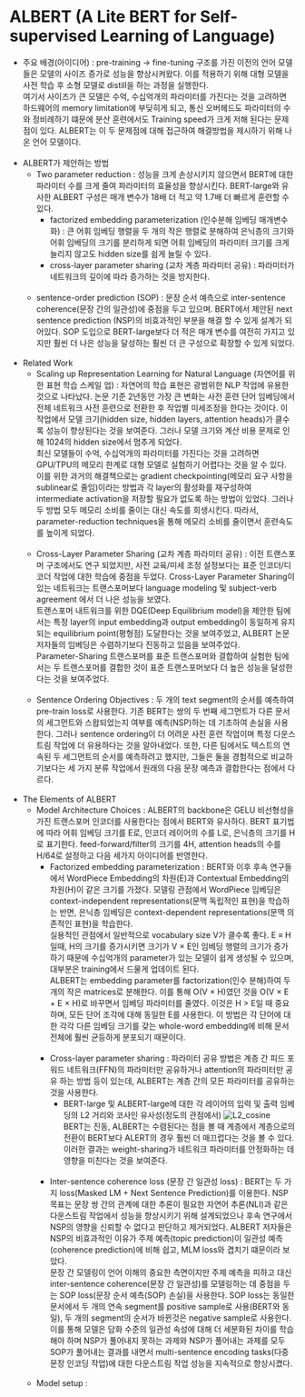 # ALBERT (A Lite BERT for Self-supervised Learning of Language)

- 주요 배경(아이디어) : pre-training → fine-tuning 구조를 가진 이전의 언어 모델들은 모델의 사이즈 증가로 성능을 향상시켜왔다. 이를 적용하기 위해 대형 모델을 사전 학습 후 소형 모델로 distill을 하는 과정을 실행한다.<br>
여기서 사이즈가 큰 모델은 수억, 수십억개의 파라미터를 가진다는 것을 고려하면 하드웨어의 memory limitation에 부딪히게 되고, 통신 오버헤드도 파라미터의 수와 정비례하기 떄문에 분산 훈련에서도 Training speed가 크게 저해 된다는 문제점이 있다.
ALBERT는 이 두 문제점에 대해 접근하여 해결방법을 제시하기 위해 나온 언어 모델이다.
<br><br>
- ALBERT가 제안하는 방법
  - Two parameter reduction : 성능을 크게 손상시키지 않으면서 BERT에 대한 파라미터 수를 크게 줄여 파라미터의 효율성을 향상시킨다. BERT-large와 유사한 ALBERT 구성은 매개 변수가 18배 더 적고 약 1.7배 더 빠르게 훈련할 수 있다.
    - factorized embedding parameterization (인수분해 임베딩 매개변수화) : 큰 어휘 임베딩 행렬을 두 개의 작은 행렬로 분해하여 은닉층의 크기와 어휘 임베딩의 크기를 분리하게 되면 어휘 임베딩의 파라미터 크기를 크게 늘리지 않고도 hidden size를 쉽게 늘릴 수 있다.
    - cross-layer parameter sharing (교차 계층 파라미터 공유) : 파라미터가 네트워크의 깊이에 따라 증가하는 것을 방지한다.
  <br><br>
  - sentence-order prediction (SOP) : 문장 순서 예측으로 inter-sentence coherence(문장 간의 일관성)에 중점을 두고 있으며. BERT에서 제안된 next sentence prediction (NSP)의 비효과적인 부분을 해결 할 수 있게 설계가 되어있다. 
  SOP 도입으로 BERT-large보다 더 적은 매개 변수를 여전히 가지고 있지만 훨씬 더 나은 성능을 달성하는 훨씬 더 큰 구성으로 확장할 수 있게 되었다.
<br><br>
- Related Work
  - Scaling up Representation Learning for Natural Language (자연어를 위한 표현 학습 스케일 업) : 자연어의 학습 표현은 광범위한 NLP 작업에 유용한 것으로 나타났다. 논문 기준 2년동안 가장 큰 변화는 사전 훈련 단어 임베딩에서 전체 네트워크 사전 훈련으로 전환한 후 작업별 미세조정을 한다는 것이다.
  이 작업에서 모델 크기(hidden size, hidden layers, attention heads)가 클수록 성능이 향상된다는 것을 보여준다. 그러나 모델 크기와 계산 비용 문제로 인해 1024의 hidden size에서 멈추게 되었다. <br>
  최신 모델들이 수억, 수십억개의 파라미터를 가진다는 것을 고려하면 GPU/TPU의 메모리 한계로 대형 모델로 실험하기 어렵다는 것을 알 수 있다. 이를 위한 과거의 해결책으로는 gradient checkpointing(메모리 요구 사항을 sublinear로 줄임)이라는 방법과 각 layer의 활성화를 재구성하여 intermediate activation을 저장할 필요가 없도록 하는 방법이 있었다.
  그러나 두 방법 모두 메모리 소비를 줄이는 대신 속도를 희생시킨다. 따라서, parameter-reduction techniques을 통해 메모리 소비를 줄이면서 훈련속도를 높이게 되었다.
  <br><br>
  - Cross-Layer Parameter Sharing (교차 계층 파라미터 공유) : 이전 트랜스포머 구조에서도 연구 되었지만, 사전 교육/미세 조정 설정보다는 표준 인코더/디코더 작업에 대한 학습에 중점을 두었다. Cross-Layer Parameter Sharing이 있는 네트워크는 트랜스포머보다 language modeling 및 subject-verb agreement 에서 더 나은 성능을 보였다.<br>
  트랜스포머 내트워크를 위한 DQE(Deep Equilibrium model)을 제안한 팀에서는 특정 layer의 input embedding과 output embedding이 동일하게 유지되는 equilibrium point(평형점) 도달한다는 것을 보여주었고, ALBERT 논문 저자들의 임베딩은 수렴하기보다 진동하고 있음을 보여주었다. <br>
  Parameter-Sharing 트랜스포머를 표준 트랜스포머와 결합하여 실험한 팀에서는 두 트랜스포머를 결합한 것이 표준 트랜스포머보다 더 높은 성능을 달성한다는 것을 보여주었다.
  <br><br>
  - Sentence Ordering Objectives : 두 개의 text segment의 순서를 예측하여 pre-train loss로 사용한다. 기존 BERT는 쌍의 두 번째 세그먼트가 다른 문서의 세그먼트와 스왑되었는지 여부를 예측(NSP)하는 데 기초하여 손실을 사용한다. 그러나 sentence ordering이 더 어려운 사전 훈련 작업이며 특정 다운스트림 작업에 더 유용하다는 것을 알아내었다.
  또한, 다른 팀에서도 텍스트의 연속된 두 세그먼트의 순서를 예측하려고 했지만, 그들은 둘을 경험적으로 비교하기보다는 세 가지 분류 작업에서 원래의 다음 문장 예측과 결합한다는 점에서 다르다.
<br><br>
- The Elements of ALBERT
  - Model Architecture Choices : ALBERT의 backbone은 GELU 비선형성을 가진 트랜스포머 인코더를 사용한다는 점에서 BERT와 유사하다. BERT 표기법에 따라 어휘 임베딩 크기를 E로, 인코더 레이어의 수를 L로, 은닉층의 크기를 H로 표기한다.  feed-forward/filter의 크기를 4H, attention heads의 수를 H/64로 설정하고 다음 세가지 아이디어를 반영한다.
    - Factorized embedding parameterization : BERT와 이후 후속 연구들에서 WordPiece Embedding의 차원(E)과 Contextual Embedding의 차원(H)이 같은 크기를 가졌다. 모델링 관점에서 WordPiece 임베딩은 context-independent representations(문맥 독립적인 표현)을 학습하는 반면, 은닉층 임베딩은 context-dependent representations(문맥 의존적인 표현)을 학습한다. <br>
    실용적인 관점에서 일반적으로 vocabulary size V가 클수록 좋다. E ≡ H일때, H의 크기를 증가시키면 크기가 V × E인 임베딩 행렬의 크기가 증가하기 때문에 수십억개의 parameter가 있는 모델이 쉽게 생성될 수 있으며, 대부분은 training에서 드물게 업데이트 된다. <br>
    ALBERT는 embedding parameter를 factorization(인수 분해)하여 두 개의 작은 matrices로 분해한다. 이를 통해 O(V × H)였던 것을 O(V × E + E × H)로 바꾸면서 임베딩 파라미터를 줄였다. 이것은 H > E일 때 중요하며,  모든 단어 조각에 대해 동일한 E를 사용한다. 이 방법은 각 단어에 대한 각각 다른 임베딩 크기를 갖는 whole-word embedding에 비해 문서 전체에 훨씬 균등하게 분포되기 때문이다.
    <br><br>
    - Cross-layer parameter sharing : 파라미터 공유 방법은 계층 간 피드 포워드 네트워크(FFN)의 파라미터만 공유하거나 attention의 파라미터만 공유 하는 방법 등이 있는데, ALBERT는 계층 간의 모든 파라미터를 공유하는 것을 사용한다.<br>
      - BERT-large 및 ALBERT-large에 대한 각 레이어의 입력 및 출력 임베딩의 L2 거리와 코사인 유사성(정도의 관점에서)
      ![L2_cosine](https://user-images.githubusercontent.com/86700191/180207183-7e7c9e85-4ba0-4005-a333-589dbf8a7714.PNG) <br>
      BERT는 진동, ALBERT는 수렴된다는 점을 볼 때 계층에서 계층으로의 전환이 BERT보다 ALERT의 경우 훨씬 더 매끄럽다는 것을 볼 수 있다. 이러한 결과는 weight-sharing가 네트워크 파라미터를 안정화하는 데 영향을 미친다는 것을 보여준다.
    <br><br>
    - Inter-sentence coherence loss (문장 간 일관성 loss) : BERT는 두 가지 loss(Masked LM + Next Sentence Prediction)를 이용한다. NSP 목표는 문장 쌍 간의 관계에 대한 추론이 필요한 자연어 추론(NLI)과 같은 다운스트림 작업에서 성능을 향상시키기 위해 설계되었으나 후속 연구에서 NSP의 영향을 신뢰할 수 없다고 판단하고 제거되었다.
    ALBERT 저자들은 NSP의 비효과적인 이유가 주제 예측(topic prediction)이 일관성 예측(coherence prediction)에 비해 쉽고, MLM loss와 겹치기 떄문이라 보았다. <br>
    문장 간 모델링이 언어 이해의 중요한 측면이지만 주제 예측을 피하고 대신 inter-sentence coherence(문장 간 일관성)를 모델링하는 데 중점을 두는 SOP loss(문장 순서 예측(SOP) 손실)을 사용한다. SOP loss는 동일한 문서에서 두 개의 연속 segment를 positive sample로 사용(BERT와 동일), 두 개의 segment의 순서가 바뀐것은 negative sample로 사용한다.
    이를 통해 모델은 담화 수준의 일관성 속성에 대해 더 세분화된 차이를 학습해야 하며 NSP가 풀어내지 못하는 과제와 NSP가 풀어내는 과제를 모두 SOP가 풀어내는 결과를 내면서 multi-sentence encoding tasks(다중 문장 인코딩 작업)에 대한 다운스트림 작업 성능을 지속적으로 향상시켰다.
  <br><br>
  - Model setup :
<br><br>